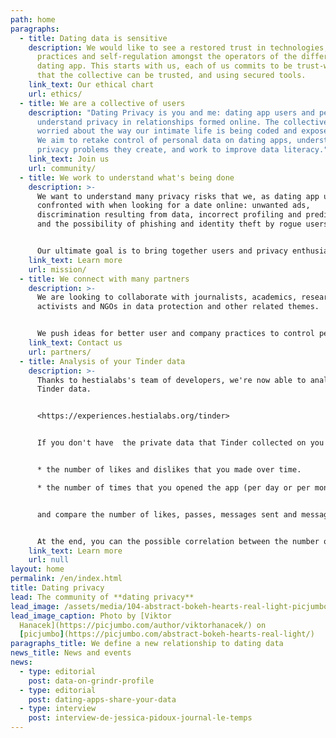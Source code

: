 ```yaml
---
path: home
paragraphs:
  - title: Dating data is sensitive
    description: We would like to see a restored trust in technologies, through good
      practices and self-regulation amongst the operators of the different
      dating app. This starts with us, each of us commits to be trust-worthy, so
      that the collective can be trusted, and using secured tools.
    link_text: Our ethical chart
    url: ethics/
  - title: We are a collective of users
    description: "Dating Privacy is you and me: dating app users and people keen to
      understand privacy in relationships formed online. The collective is
      worried about the way our intimate life is being coded and exposed online.
      We aim to retake control of personal data on dating apps, understand the
      privacy problems they create, and work to improve data literacy."
    link_text: Join us
    url: community/
  - title: We work to understand what's being done
    description: >-
      We want to understand many privacy risks that we, as dating app users, are
      confronted with when looking for a date online: unwanted ads,
      discrimination resulting from data, incorrect profiling and predictions,
      and the possibility of phishing and identity theft by rogue users.


      Our ultimate goal is to bring together users and privacy enthusiasts to push for a paradigm shift.
    link_text: Learn more
    url: mission/
  - title: We connect with many partners
    description: >-
      We are looking to collaborate with journalists, academics, researchers,
      activists and NGOs in data protection and other related themes.


      We push ideas for better user and company practices to control personal data and date safely online. We are particularly interested in raising awareness, as well as building methodological protocols and privacy tools for data protection and literacy.
    link_text: Contact us
    url: partners/
  - title: Analysis of your Tinder data
    description: >-
      Thanks to hestialabs's team of developers, we're now able to analysis our
      Tinder data.


      <https://experiences.hestialabs.org/tinder>


      If you don't have  the private data that Tinder collected on you yet,  go to <https://account.gotinder.com/data> . Once you receive it, you'll be able to analyze and see:


      * the number of likes and dislikes that you made over time.

      * the number of times that you opened the app (per day or per month).


      and compare the number of likes, passes, messages sent and messages received and different pairs of values in a donut chart.


      At the end, you can the possible correlation between the number of likes/passes and the number of times you open the app.
    link_text: Learn more
    url: null
layout: home
permalink: /en/index.html
title: Dating privacy
lead: The community of **dating privacy**
lead_image: /assets/media/104-abstract-bokeh-hearts-real-light-picjumbo-com.jpg
lead_image_caption: Photo by [Viktor
  Hanacek](https://picjumbo.com/author/viktorhanacek/) on
  [picjumbo](https://picjumbo.com/abstract-bokeh-hearts-real-light/)
paragraphs_title: We define a new relationship to dating data
news_title: News and events
news:
  - type: editorial
    post: data-on-grindr-profile
  - type: editorial
    post: dating-apps-share-your-data
  - type: interview
    post: interview-de-jessica-pidoux-journal-le-temps
---
```


